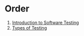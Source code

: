 # Order

1) [Introduction to Software Testing](./Introduction-to-Software-Testing.md)
2) [Types of Testing](./Testing-Types.md)